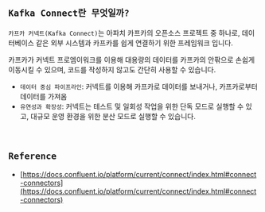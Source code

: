 ## `Kafka Connect란 무엇일까?`

`카프카 커넥트(Kafka Connect)`는 아파치 카프카의 오픈소스 프로젝트 중 하나로, 데이터베이스 같은 외부 시스템과 카프카를 쉽게 연결하기 위한 프레임워크 입니다.

카프카가 커넥트 프로엠이워크를 이용해 대용량의 데이터를 카프카의 안팎으로 손쉽게 이동시킬 수 있으며, 코드를 작성하지 않고도 간단히 사용할 수 있습니다.

- `데이터 중심 파이프라인`: 커넥트를 이용해 카프카로 데이터를 보내거나, 카프카로부터 데이터를 가져옴
- `유연성과 확장성`: 커넥트는 테스트 및 일회성 작업을 위한 단독 모드로 실행할 수 있고, 대규모 운영 환경을 위한 분산 모드로 실행할 수 있습니다.

<br>

## `Reference`

- [https://docs.confluent.io/platform/current/connect/index.html#connect-connectors](https://docs.confluent.io/platform/current/connect/index.html#connect-connectors)